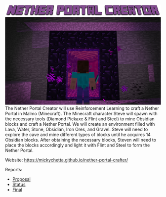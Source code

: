 ![logo](docs/images/logo.png)
![portal](docs/images/portal.png)
The Nether Portal Creator will use Reinforcement Learning to craft a Nether Portal in Malmo (Minecraft). The Minecraft character Steve will spawn with the necessary tools (Diamond Pickaxe & Flint and Steel) to mine Obsidian blocks and craft a Nether Portal.  We will create an environment filled with Lava, Water, Stone, Obsidian, Iron Ores, and Gravel. Steve will need to explore the cave and mine different types of blocks until he acquires 14 Obsidian blocks. After obtaining the necessary blocks, Steven will need to place the blocks accordingly and light it with Flint and Steel to form the Nether Portal.
   

Website: https://mickychetta.github.io/nether-portal-crafter/


Reports:

- [Proposal](proposal.html)
- [Status](status.html)
- [Final](final.html)

